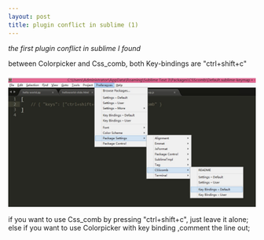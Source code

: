 ```yaml
---
layout: post
title: plugin conflict in sublime (1)
---
```


*the first plugin conflict in sublime I found*

between Colorpicker and Css_comb, both Key-bindings are "ctrl+shift+c"  

![modify](/assets/images/conflict-1.jpg "modify")

if you want to use Css_comb  by pressing "ctrl+shift+c", just leave it alone;
else if you want to use Colorpicker with key binding ,comment the line out;